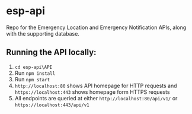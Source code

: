 # esp-api

Repo for the Emergency Location and Emergency Notification APIs, along with the supporting database.

## Running the API locally:
1. `cd esp-api\API`
2. Run `npm install`
3. Run `npm start`
4. `http://localhost:80` shows API homepage for HTTP requests and `https://localhost:443` shows homepage form HTTPS requests
5. All endpoints are queried at either `http://localhost:80/api/v1/` or `https://localhost:443/api/v1`
